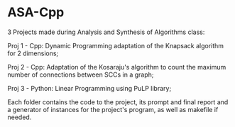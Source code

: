 # ASA-Cpp

3 Projects made during Analysis and Synthesis of Algorithms class:

Proj 1 - Cpp: Dynamic Programming adaptation of the Knapsack algorithm for 2 dimensions;

Proj 2 - Cpp: Adaptation of the Kosaraju's algorithm to count the maximum number of connections between SCCs in a graph;

Proj 3 - Python: Linear Programming using PuLP library;

Each folder contains the code to the project, its prompt and final report and a generator of instances for the project's program, as well as makefile if needed.